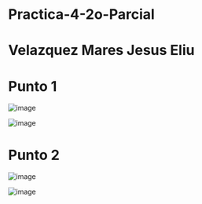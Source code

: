 # Practica-4-2o-Parcial
# Velazquez Mares Jesus Eliu

# Punto 1

![image](https://github.com/user-attachments/assets/6eecdd3c-b0e3-4b2a-8c3d-08cfa9bd35ee)

![image](https://github.com/user-attachments/assets/a8c55ae7-9690-4951-bab5-2925c039692b)

# Punto 2

![image](https://github.com/user-attachments/assets/84672379-7399-423f-a699-4bf1aeb79eb0)

![image](https://github.com/user-attachments/assets/af62d44f-9ac9-47c1-88cf-6674a1a94a20)
